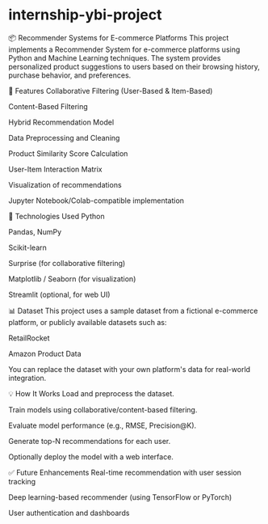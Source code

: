 # internship-ybi-project

📦 Recommender Systems for E-commerce Platforms
This project implements a Recommender System for e-commerce platforms using Python and Machine Learning techniques. The system provides personalized product suggestions to users based on their browsing history, purchase behavior, and preferences.

🚀 Features
Collaborative Filtering (User-Based & Item-Based)

Content-Based Filtering

Hybrid Recommendation Model

Data Preprocessing and Cleaning

Product Similarity Score Calculation

User-Item Interaction Matrix

Visualization of recommendations

Jupyter Notebook/Colab-compatible implementation

🧠 Technologies Used
Python

Pandas, NumPy

Scikit-learn

Surprise (for collaborative filtering)

Matplotlib / Seaborn (for visualization)

Streamlit (optional, for web UI)

📊 Dataset
This project uses a sample dataset from a fictional e-commerce platform, or publicly available datasets such as:

RetailRocket

Amazon Product Data

You can replace the dataset with your own platform's data for real-world integration.

💡 How It Works
Load and preprocess the dataset.

Train models using collaborative/content-based filtering.

Evaluate model performance (e.g., RMSE, Precision@K).

Generate top-N recommendations for each user.

Optionally deploy the model with a web interface.

✅ Future Enhancements
Real-time recommendation with user session tracking

Deep learning-based recommender (using TensorFlow or PyTorch)

User authentication and dashboards
